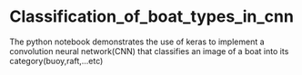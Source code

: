 # Classification_of_boat_types_in_cnn
The python notebook demonstrates the use of keras to implement a convolution neural network(CNN) that classifies an image of a boat into its category(buoy,raft,...etc) 
